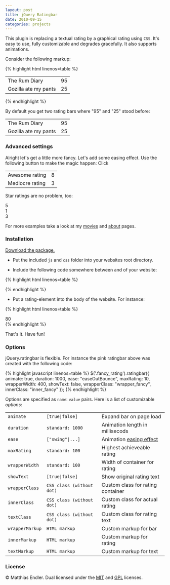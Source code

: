 ```yaml
---
layout: post
title: jQuery Ratingbar
date: 2010-09-15
categories: projects
---
```


<script type="text/javascript" charset="utf-8">
$(document).ready(function() {
	$('.movie_example').ratingbar();
	$('.star').ratingbar({
		maxRating: 		5,
		wrapperWidth:	125,
		showText: 		false,
		wrapperClass:	"star_box",
		innerClass:		"star"
	});
	
	
	$('.button').click(function(){
		$('.fancy_rating').ratingbar({
			animate:		true,
			duration:		1000,
			ease:			"easeOutBounce",
			maxRating: 		10,
			wrapperWidth:	400,
			showText: 		false,
			wrapperClass:	"wrapper_fancy",
			innerClass:		"inner_fancy"
		});
		$(this).hide();
	});
});	
</script>

This plugin is replacing a textual rating by a graphical rating using <code>CSS</code>.
It's easy to use, fully customizable and degrades gracefully. It also supports animations.

Consider the following markup:

{% highlight html linenos=table %}
<table>
  <tr> 
    <td>The Rum Diary</td>
    <td class="movie_rating">95</td> 
  </tr>
  <tr>
    <td>Gozilla ate my pants</td>
    <td class="movie_rating">25</td> 
  </tr>
</table>
{% endhighlight %}

By default you get two rating bars where "95" and "25" stood before:

<table>
  <tr> 
    <td>The Rum Diary</td>
    <td class="movie_example">95</td> 
  </tr>
  <tr>
	<td>Gozilla ate my pants</td>
	<td class="movie_example">25</td> 
  </tr>
</table>

### Advanced settings

Alright let's get a little more fancy. Let's add some easing effect.
Use the following button to make the magic happen: <span class="button">Click</span>

<table>
  <tr> 
    <td>Awesome rating</td>
    <td class="fancy_rating">8</td> 
  </tr>
  <tr>
	<td>Mediocre rating</td>
	<td class="fancy_rating">3</td> 
  </tr>
</table>

Star ratings are no problem, too:
<div class="star">5</div>
<div class="star">1</div>
<div class="star">3</div>

For more examples take a look at my <a href="/movies">movies</a> and <a href="/about">about</a> pages.

### Installation

<a href="http://github.com/mre/jquery.ratingbar/archives/master">
<div class="download">Download the package.</div></a>

* Put the included <code>js</code> and <code>css</code> folder into your websites root directory.

* Include the following code somewhere between <head> and </head> of your website:

{% highlight html linenos=table %}
<link rel="stylesheet" type="text/css" href="css/ratingbar.css" /> 
<script type="text/javascript" src="js/jquery-1.4.2.min.js"></script>
<script type="text/javascript" src="js/jquery.ratingbar.js"></script>
<script type="text/javascript" charset="utf-8">
	$(document).ready(function() {
		$('.rating').ratingbar();
	});
</script>
{% endhighlight %}		


* Put a rating-element into the body of the website. For instance:

{% highlight html linenos=table %}
<div class="rating">80</div>
{% endhighlight %}
		
That's it. Have fun!

### Options

jQuery.ratingbar is flexible. For instance the pink ratingbar above was created with the following code:

{% highlight javascript linenos=table %}
$('.fancy_rating').ratingbar({
	animate:        true,
	duration:       1000,
	ease:           "easeOutBounce",
	maxRating:      10,
	wrapperWidth:   400,
	showText:       false,
	wrapperClass:   "wrapper_fancy",
	innerClass:     "inner_fancy"
});
{% endhighlight %}

Options are specified as <code>name</code>: <code>value</code> pairs.
Here is a list of customizable *options*:

<table class="medium">
	<tr>
		<td><code>animate</code></td>
		<td><code>[true|false]</code></td>
		<td>Expand bar on page load</td>	
	</tr>
	<tr>
		<td><code>duration</code></td>
		<td><code>standard: 1000</code></td>
		<td>Animation length in millisecods</td>		
	</tr>
	<tr>
		<td><code>ease</code></td>
		<td><code>["swing"|...]</code></td>
		<td>Animation <a href="http://www.gsgd.co.uk/sandbox/jquery/easing/">easing effect</a></td>		
	</tr>
	<tr>
		<td><code>maxRating</code></td>
		<td><code>standard: 100</code></td>
		<td>Highest achieveable rating</td>		
	</tr>
	<tr>
		<td><code>wrapperWidth</code></td>
		<td><code>standard: 100</code></td>
		<td>Width of container for rating</td>		
	</tr>
	<tr>
		<td><code>showText</code></td>
		<td><code>[true|false]</code></td>
		<td>Show original rating text</td>		
	</tr>
	<tr>
		<td><code>wrapperClass</code></td>
		<td><code>CSS class (without dot)</code></td>
		<td>Custom class for rating container</td>		
	</tr>
	<tr>
		<td><code>innerClass</code></td>
		<td><code>CSS class (without dot)</code></td>
		<td>Custom class for actual rating</td>		
	</tr>
	<tr>
		<td><code>textClass</code></td>
		<td><code>CSS class (without dot)</code></td>
		<td>Custom class for rating text</td>		
	</tr>
	<tr>
		<td><code>wrapperMarkup</code></td>
		<td><code>HTML markup</code></td>
		<td>Custom markup for bar</td>		
	</tr>
	<tr>
		<td><code>innerMarkup</code></td>
		<td><code>HTML markup</code></td>
		<td>Custom markup for rating</td>		
	</tr>
	<tr>
		<td><code>textMarkup</code></td>
		<td><code>HTML markup</code></td>
		<td>Custom markup for text</td>		
	</tr>
</table>
 
### License

&copy; Matthias Endler. Dual licensed under the <a href="http://www.opensource.org/licenses/mit-license.php">MIT</a> and <a href="http://www.gnu.org/licenses/gpl.html">GPL</a> licenses.

